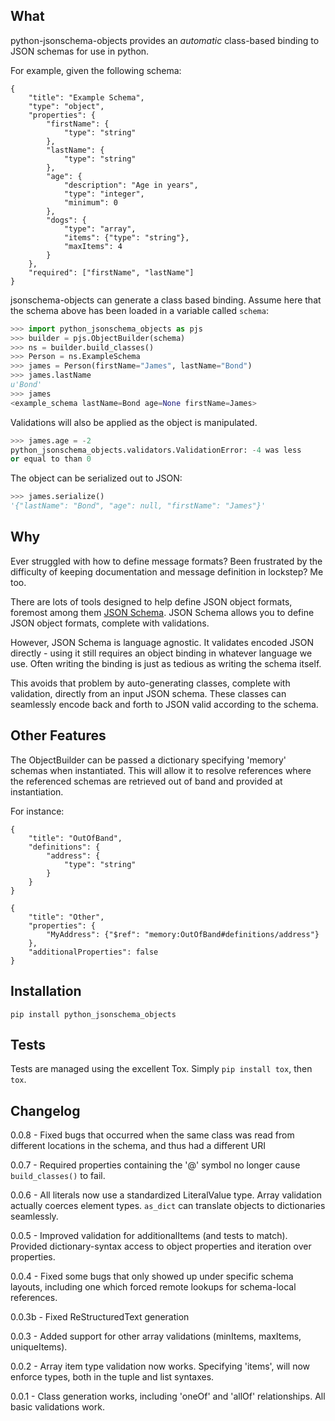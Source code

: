 ## What

python-jsonschema-objects provides an *automatic* class-based
binding to JSON schemas for use in python.

For example, given the following schema:

``` schema
{
    "title": "Example Schema",
    "type": "object",
    "properties": {
        "firstName": {
            "type": "string"
        },
        "lastName": {
            "type": "string"
        },
        "age": {
            "description": "Age in years",
            "type": "integer",
            "minimum": 0
        },
        "dogs": {
            "type": "array",
            "items": {"type": "string"},
            "maxItems": 4
        }
    },
    "required": ["firstName", "lastName"]
}
```

jsonschema-objects can generate a class based binding. Assume
here that the schema above has been loaded in a variable called
`schema`:

``` python
>>> import python_jsonschema_objects as pjs
>>> builder = pjs.ObjectBuilder(schema)
>>> ns = builder.build_classes()
>>> Person = ns.ExampleSchema
>>> james = Person(firstName="James", lastName="Bond")
>>> james.lastName
u'Bond'
>>> james
<example_schema lastName=Bond age=None firstName=James>
```

Validations will also be applied as the object is manipulated.

``` python
>>> james.age = -2
python_jsonschema_objects.validators.ValidationError: -4 was less
or equal to than 0
```

The object can be serialized out to JSON:

``` python
>>> james.serialize()
'{"lastName": "Bond", "age": null, "firstName": "James"}'
```

## Why

Ever struggled with how to define message formats? Been
frustrated by the difficulty of keeping documentation and message
definition in lockstep? Me too.

There are lots of tools designed to help define JSON object
formats, foremost among them [JSON Schema](http://json-schema.org).
JSON Schema allows you to define JSON object formats, complete
with validations.

However, JSON Schema is language agnostic. It validates encoded
JSON directly - using it still requires an object binding in
whatever language we use. Often writing the binding is just as
tedious as writing the schema itself.

This avoids that problem by auto-generating classes, complete
with validation, directly from an input JSON schema. These
classes can seamlessly encode back and forth to JSON valid
according to the schema.

## Other Features

The ObjectBuilder can be passed a dictionary specifying
'memory' schemas when instantiated. This will allow it to
resolve references where the referenced schemas are retrieved
out of band and provided at instantiation.

For instance:

``` schema
{
    "title": "OutOfBand",
    "definitions": {
        "address": {
            "type": "string"
        }
    }
}
```

``` schema
{
    "title": "Other",
    "properties": {
        "MyAddress": {"$ref": "memory:OutOfBand#definitions/address"}
    },
    "additionalProperties": false
}
```

## Installation

    pip install python_jsonschema_objects

## Tests

Tests are managed using the excellent Tox. Simply `pip install
tox`, then `tox`.

## Changelog

0.0.8 - Fixed bugs that occurred when the same class was read
from different locations in the schema, and thus had a different
URI

0.0.7 - Required properties containing the '@' symbol no longer
cause `build_classes()` to fail.

0.0.6 - All literals now use a standardized LiteralValue type.
Array validation actually coerces element types. `as_dict` can
translate objects to dictionaries seamlessly.

0.0.5 - Improved validation for additionalItems (and tests to
match). Provided dictionary-syntax access to object properties
and iteration over properties.

0.0.4 - Fixed some bugs that only showed up under specific schema
layouts, including one which forced remote lookups for
schema-local references.

0.0.3b - Fixed ReStructuredText generation

0.0.3 - Added support for other array validations (minItems,
maxItems, uniqueItems).

0.0.2 - Array item type validation now works. Specifying 'items',
will now enforce types, both in the tuple and list syntaxes.

0.0.1 - Class generation works, including 'oneOf' and 'allOf'
relationships. All basic validations work.
